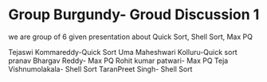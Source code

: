# Group Burgundy- Groud Discussion 1

we are group of 6 given presentation about Quick Sort, Shell Sort, Max PQ

Tejaswi Kommareddy-Quick Sort
Uma Maheshwari Kolluru-Quick sort
pranav Bhargav Reddy- Max PQ
Rohit kumar patwari- Max PQ
Teja Vishnumolakala- Shell Sort
TaranPreet Singh- Shell Sort
